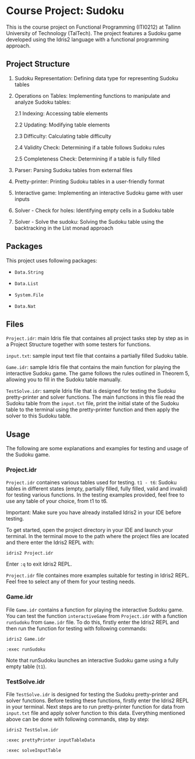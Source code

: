 # Course Project: Sudoku

This is the course project on Functional Programming (ITI0212) at Tallinn University of Technology (TalTech). 
The project features a Sudoku game developed using the Idris2 language with a functional programming approach.

## Project Structure
1. Sudoku Representation: Defining data type for representing Sudoku tables
2. Operations on Tables: Implementing functions to manipulate and analyze Sudoku tables:
    
    2.1 Indexing: Accessing table elements

    2.2 Updating: Modifying table elements

    2.3 Difficulty: Calculating table difficulty

    2.4 Validity Check: Determining if a table follows Sudoku rules

    2.5 Completeness Check: Determining if a table is fully filled
3. Parser: Parsing Sudoku tables from external files
4. Pretty-printer: Printing Sudoku tables in a user-friendly format
5. Interactive game: Implementing an interactive Sudoku game with user inputs
6. Solver - Check for holes: Identifying empty cells in a Sudoku table
7. Solver - Solve the sudoku: Solving the Sudoku table using the backtracking in the List monad approach


## Packages
This project uses following packages:

- ```Data.String```

- ```Data.List```

- ```System.File```

- ```Data.Nat```



## Files
```Project.idr```: main Idris file that containes all project tasks step by step as in a Project Structure together with some testers for  functions.

```input.txt```: sample input text file that contains a partially filled Sudoku table.

```Game.idr```: sample Idris file that contains the main function for playing the interactive Sudoku game. The game follows the rules outlined in Theorem 5, allowing you to fill in the Sudoku table manually. 

```TestSolve.idr```: sample Idris file that is designed for testing the Sudoku pretty-printer and solver functions. The main functions in this file read the Sudoku table from the ```input.txt``` file, print the initial state of the Sudoku table to the terminal using the pretty-printer function and then apply the solver to this Sudoku table. 



## Usage

The following are some explanations and examples for testing and usage of the Sudoku game.

### Project.idr

```Project.idr``` containes various tables used for testing. ```t1 - t6```: Sudoku tables in different states (empty, partially filled, fully filled, valid and invalid) for testing various functions. In the testing examples provided, feel free to use any table of your choice, from t1 to t6.

Important: Make sure you have already installed Idris2 in your IDE before testing.

To get started, open the project directory in your IDE and launch your terminal. In the terminal move to the path where the project files are located and there enter the Idris2 REPL with:

```idris2 Project.idr```

Enter ```:q``` to exit Idris2 REPL.


```Project.idr``` file containes more examples suitable for testing in Idris2 REPL. Feel free to select any of them for your testing needs.

### Game.idr

File ```Game.idr``` contains a function for playing the interactive Sudoku game. You can test the function ```interactiveGame``` from ```Project.idr``` with a function ```runSudoku``` from ```Game.idr``` file. To do this, firstly enter the Idris2 REPL and then run the function for testing with following commands:

```idris2 Game.idr```

```:exec runSudoku```

Note that runSudoku launches an interactive Sudoku game using a fully empty table (```t1```).

### TestSolve.idr

File ```TestSolve.idr``` is designed for testing the Sudoku pretty-printer and solver functions. Before testing these functions, firstly enter the Idris2 REPL in your terminal. Next steps are to run pretty-printer function for data from ```input.txt``` file and apply solver function to this data. Everything mentioned above can be done with following commands, step by step: 

```idris2 TestSolve.idr```

```:exec prettyPrinter inputTableData```

```:exec solveInputTable```
